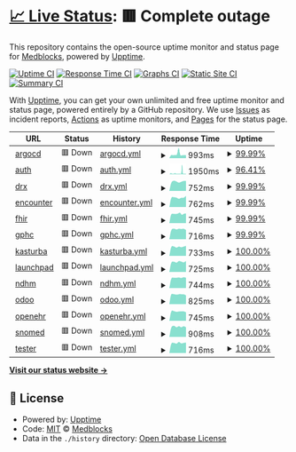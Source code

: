 # [📈 Live Status](https://status.voiceintern.com): <!--live status--> **🟥 Complete outage**

This repository contains the open-source uptime monitor and status page for [Medblocks](https://medblocks.org/), powered by [Upptime](https://github.com/upptime/upptime).

[![Uptime CI](https://github.com/medblocks/upptime/workflows/Uptime%20CI/badge.svg)](https://github.com/medblocks/upptime/actions?query=workflow%3A%22Uptime+CI%22)
[![Response Time CI](https://github.com/medblocks/upptime/workflows/Response%20Time%20CI/badge.svg)](https://github.com/medblocks/upptime/actions?query=workflow%3A%22Response+Time+CI%22)
[![Graphs CI](https://github.com/medblocks/upptime/workflows/Graphs%20CI/badge.svg)](https://github.com/medblocks/upptime/actions?query=workflow%3A%22Graphs+CI%22)
[![Static Site CI](https://github.com/medblocks/upptime/workflows/Static%20Site%20CI/badge.svg)](https://github.com/medblocks/upptime/actions?query=workflow%3A%22Static+Site+CI%22)
[![Summary CI](https://github.com/medblocks/upptime/workflows/Summary%20CI/badge.svg)](https://github.com/medblocks/upptime/actions?query=workflow%3A%22Summary+CI%22)

With [Upptime](https://upptime.js.org), you can get your own unlimited and free uptime monitor and status page, powered entirely by a GitHub repository. We use [Issues](https://github.com/medblocks/upptime/issues) as incident reports, [Actions](https://github.com/medblocks/upptime/actions) as uptime monitors, and [Pages](https://status.voiceintern.com) for the status page.

<!--start: status pages-->
<!-- This summary is generated by Upptime (https://github.com/upptime/upptime) -->
<!-- Do not edit this manually, your changes will be overwritten -->
<!-- prettier-ignore -->
| URL | Status | History | Response Time | Uptime |
| --- | ------ | ------- | ------------- | ------ |
| <img alt="" src="https://favicons.githubusercontent.com/argocd.argocd.voiceintern.com" height="13"> [argocd](https://argocd.argocd.voiceintern.com) | 🟥 Down | [argocd.yml](https://github.com/medblocks/upptime/commits/HEAD/history/argocd.yml) | <details><summary><img alt="Response time graph" src="./graphs/argocd/response-time-week.png" height="20"> 993ms</summary><br><a href="https://status.voiceintern.com/history/argocd"><img alt="Response time 827" src="https://img.shields.io/endpoint?url=https%3A%2F%2Fraw.githubusercontent.com%2Fmedblocks%2Fupptime%2FHEAD%2Fapi%2Fargocd%2Fresponse-time.json"></a><br><a href="https://status.voiceintern.com/history/argocd"><img alt="24-hour response time 771" src="https://img.shields.io/endpoint?url=https%3A%2F%2Fraw.githubusercontent.com%2Fmedblocks%2Fupptime%2FHEAD%2Fapi%2Fargocd%2Fresponse-time-day.json"></a><br><a href="https://status.voiceintern.com/history/argocd"><img alt="7-day response time 993" src="https://img.shields.io/endpoint?url=https%3A%2F%2Fraw.githubusercontent.com%2Fmedblocks%2Fupptime%2FHEAD%2Fapi%2Fargocd%2Fresponse-time-week.json"></a><br><a href="https://status.voiceintern.com/history/argocd"><img alt="30-day response time 820" src="https://img.shields.io/endpoint?url=https%3A%2F%2Fraw.githubusercontent.com%2Fmedblocks%2Fupptime%2FHEAD%2Fapi%2Fargocd%2Fresponse-time-month.json"></a><br><a href="https://status.voiceintern.com/history/argocd"><img alt="1-year response time 827" src="https://img.shields.io/endpoint?url=https%3A%2F%2Fraw.githubusercontent.com%2Fmedblocks%2Fupptime%2FHEAD%2Fapi%2Fargocd%2Fresponse-time-year.json"></a></details> | <details><summary><a href="https://status.voiceintern.com/history/argocd">99.99%</a></summary><a href="https://status.voiceintern.com/history/argocd"><img alt="All-time uptime 99.97%" src="https://img.shields.io/endpoint?url=https%3A%2F%2Fraw.githubusercontent.com%2Fmedblocks%2Fupptime%2FHEAD%2Fapi%2Fargocd%2Fuptime.json"></a><br><a href="https://status.voiceintern.com/history/argocd"><img alt="24-hour uptime 99.95%" src="https://img.shields.io/endpoint?url=https%3A%2F%2Fraw.githubusercontent.com%2Fmedblocks%2Fupptime%2FHEAD%2Fapi%2Fargocd%2Fuptime-day.json"></a><br><a href="https://status.voiceintern.com/history/argocd"><img alt="7-day uptime 99.99%" src="https://img.shields.io/endpoint?url=https%3A%2F%2Fraw.githubusercontent.com%2Fmedblocks%2Fupptime%2FHEAD%2Fapi%2Fargocd%2Fuptime-week.json"></a><br><a href="https://status.voiceintern.com/history/argocd"><img alt="30-day uptime 100.00%" src="https://img.shields.io/endpoint?url=https%3A%2F%2Fraw.githubusercontent.com%2Fmedblocks%2Fupptime%2FHEAD%2Fapi%2Fargocd%2Fuptime-month.json"></a><br><a href="https://status.voiceintern.com/history/argocd"><img alt="1-year uptime 99.97%" src="https://img.shields.io/endpoint?url=https%3A%2F%2Fraw.githubusercontent.com%2Fmedblocks%2Fupptime%2FHEAD%2Fapi%2Fargocd%2Fuptime-year.json"></a></details>
| <img alt="" src="https://favicons.githubusercontent.com/auth.test4.voiceintern.com" height="13"> [auth](https://auth.test4.voiceintern.com/.ory/kratos/health/alive) | 🟥 Down | [auth.yml](https://github.com/medblocks/upptime/commits/HEAD/history/auth.yml) | <details><summary><img alt="Response time graph" src="./graphs/auth/response-time-week.png" height="20"> 1950ms</summary><br><a href="https://status.voiceintern.com/history/auth"><img alt="Response time 1046" src="https://img.shields.io/endpoint?url=https%3A%2F%2Fraw.githubusercontent.com%2Fmedblocks%2Fupptime%2FHEAD%2Fapi%2Fauth%2Fresponse-time.json"></a><br><a href="https://status.voiceintern.com/history/auth"><img alt="24-hour response time 776" src="https://img.shields.io/endpoint?url=https%3A%2F%2Fraw.githubusercontent.com%2Fmedblocks%2Fupptime%2FHEAD%2Fapi%2Fauth%2Fresponse-time-day.json"></a><br><a href="https://status.voiceintern.com/history/auth"><img alt="7-day response time 1950" src="https://img.shields.io/endpoint?url=https%3A%2F%2Fraw.githubusercontent.com%2Fmedblocks%2Fupptime%2FHEAD%2Fapi%2Fauth%2Fresponse-time-week.json"></a><br><a href="https://status.voiceintern.com/history/auth"><img alt="30-day response time 1257" src="https://img.shields.io/endpoint?url=https%3A%2F%2Fraw.githubusercontent.com%2Fmedblocks%2Fupptime%2FHEAD%2Fapi%2Fauth%2Fresponse-time-month.json"></a><br><a href="https://status.voiceintern.com/history/auth"><img alt="1-year response time 1046" src="https://img.shields.io/endpoint?url=https%3A%2F%2Fraw.githubusercontent.com%2Fmedblocks%2Fupptime%2FHEAD%2Fapi%2Fauth%2Fresponse-time-year.json"></a></details> | <details><summary><a href="https://status.voiceintern.com/history/auth">96.41%</a></summary><a href="https://status.voiceintern.com/history/auth"><img alt="All-time uptime 98.35%" src="https://img.shields.io/endpoint?url=https%3A%2F%2Fraw.githubusercontent.com%2Fmedblocks%2Fupptime%2FHEAD%2Fapi%2Fauth%2Fuptime.json"></a><br><a href="https://status.voiceintern.com/history/auth"><img alt="24-hour uptime 99.95%" src="https://img.shields.io/endpoint?url=https%3A%2F%2Fraw.githubusercontent.com%2Fmedblocks%2Fupptime%2FHEAD%2Fapi%2Fauth%2Fuptime-day.json"></a><br><a href="https://status.voiceintern.com/history/auth"><img alt="7-day uptime 96.41%" src="https://img.shields.io/endpoint?url=https%3A%2F%2Fraw.githubusercontent.com%2Fmedblocks%2Fupptime%2FHEAD%2Fapi%2Fauth%2Fuptime-week.json"></a><br><a href="https://status.voiceintern.com/history/auth"><img alt="30-day uptime 99.11%" src="https://img.shields.io/endpoint?url=https%3A%2F%2Fraw.githubusercontent.com%2Fmedblocks%2Fupptime%2FHEAD%2Fapi%2Fauth%2Fuptime-month.json"></a><br><a href="https://status.voiceintern.com/history/auth"><img alt="1-year uptime 98.35%" src="https://img.shields.io/endpoint?url=https%3A%2F%2Fraw.githubusercontent.com%2Fmedblocks%2Fupptime%2FHEAD%2Fapi%2Fauth%2Fuptime-year.json"></a></details>
| <img alt="" src="https://favicons.githubusercontent.com/drx.test4.voiceintern.com" height="13"> [drx](https://drx.test4.voiceintern.com) | 🟥 Down | [drx.yml](https://github.com/medblocks/upptime/commits/HEAD/history/drx.yml) | <details><summary><img alt="Response time graph" src="./graphs/drx/response-time-week.png" height="20"> 752ms</summary><br><a href="https://status.voiceintern.com/history/drx"><img alt="Response time 745" src="https://img.shields.io/endpoint?url=https%3A%2F%2Fraw.githubusercontent.com%2Fmedblocks%2Fupptime%2FHEAD%2Fapi%2Fdrx%2Fresponse-time.json"></a><br><a href="https://status.voiceintern.com/history/drx"><img alt="24-hour response time 802" src="https://img.shields.io/endpoint?url=https%3A%2F%2Fraw.githubusercontent.com%2Fmedblocks%2Fupptime%2FHEAD%2Fapi%2Fdrx%2Fresponse-time-day.json"></a><br><a href="https://status.voiceintern.com/history/drx"><img alt="7-day response time 752" src="https://img.shields.io/endpoint?url=https%3A%2F%2Fraw.githubusercontent.com%2Fmedblocks%2Fupptime%2FHEAD%2Fapi%2Fdrx%2Fresponse-time-week.json"></a><br><a href="https://status.voiceintern.com/history/drx"><img alt="30-day response time 766" src="https://img.shields.io/endpoint?url=https%3A%2F%2Fraw.githubusercontent.com%2Fmedblocks%2Fupptime%2FHEAD%2Fapi%2Fdrx%2Fresponse-time-month.json"></a><br><a href="https://status.voiceintern.com/history/drx"><img alt="1-year response time 745" src="https://img.shields.io/endpoint?url=https%3A%2F%2Fraw.githubusercontent.com%2Fmedblocks%2Fupptime%2FHEAD%2Fapi%2Fdrx%2Fresponse-time-year.json"></a></details> | <details><summary><a href="https://status.voiceintern.com/history/drx">99.99%</a></summary><a href="https://status.voiceintern.com/history/drx"><img alt="All-time uptime 100.00%" src="https://img.shields.io/endpoint?url=https%3A%2F%2Fraw.githubusercontent.com%2Fmedblocks%2Fupptime%2FHEAD%2Fapi%2Fdrx%2Fuptime.json"></a><br><a href="https://status.voiceintern.com/history/drx"><img alt="24-hour uptime 99.95%" src="https://img.shields.io/endpoint?url=https%3A%2F%2Fraw.githubusercontent.com%2Fmedblocks%2Fupptime%2FHEAD%2Fapi%2Fdrx%2Fuptime-day.json"></a><br><a href="https://status.voiceintern.com/history/drx"><img alt="7-day uptime 99.99%" src="https://img.shields.io/endpoint?url=https%3A%2F%2Fraw.githubusercontent.com%2Fmedblocks%2Fupptime%2FHEAD%2Fapi%2Fdrx%2Fuptime-week.json"></a><br><a href="https://status.voiceintern.com/history/drx"><img alt="30-day uptime 100.00%" src="https://img.shields.io/endpoint?url=https%3A%2F%2Fraw.githubusercontent.com%2Fmedblocks%2Fupptime%2FHEAD%2Fapi%2Fdrx%2Fuptime-month.json"></a><br><a href="https://status.voiceintern.com/history/drx"><img alt="1-year uptime 100.00%" src="https://img.shields.io/endpoint?url=https%3A%2F%2Fraw.githubusercontent.com%2Fmedblocks%2Fupptime%2FHEAD%2Fapi%2Fdrx%2Fuptime-year.json"></a></details>
| <img alt="" src="https://favicons.githubusercontent.com/encounter.test4.voiceintern.com" height="13"> [encounter](https://encounter.test4.voiceintern.com) | 🟥 Down | [encounter.yml](https://github.com/medblocks/upptime/commits/HEAD/history/encounter.yml) | <details><summary><img alt="Response time graph" src="./graphs/encounter/response-time-week.png" height="20"> 762ms</summary><br><a href="https://status.voiceintern.com/history/encounter"><img alt="Response time 795" src="https://img.shields.io/endpoint?url=https%3A%2F%2Fraw.githubusercontent.com%2Fmedblocks%2Fupptime%2FHEAD%2Fapi%2Fencounter%2Fresponse-time.json"></a><br><a href="https://status.voiceintern.com/history/encounter"><img alt="24-hour response time 895" src="https://img.shields.io/endpoint?url=https%3A%2F%2Fraw.githubusercontent.com%2Fmedblocks%2Fupptime%2FHEAD%2Fapi%2Fencounter%2Fresponse-time-day.json"></a><br><a href="https://status.voiceintern.com/history/encounter"><img alt="7-day response time 762" src="https://img.shields.io/endpoint?url=https%3A%2F%2Fraw.githubusercontent.com%2Fmedblocks%2Fupptime%2FHEAD%2Fapi%2Fencounter%2Fresponse-time-week.json"></a><br><a href="https://status.voiceintern.com/history/encounter"><img alt="30-day response time 772" src="https://img.shields.io/endpoint?url=https%3A%2F%2Fraw.githubusercontent.com%2Fmedblocks%2Fupptime%2FHEAD%2Fapi%2Fencounter%2Fresponse-time-month.json"></a><br><a href="https://status.voiceintern.com/history/encounter"><img alt="1-year response time 795" src="https://img.shields.io/endpoint?url=https%3A%2F%2Fraw.githubusercontent.com%2Fmedblocks%2Fupptime%2FHEAD%2Fapi%2Fencounter%2Fresponse-time-year.json"></a></details> | <details><summary><a href="https://status.voiceintern.com/history/encounter">99.99%</a></summary><a href="https://status.voiceintern.com/history/encounter"><img alt="All-time uptime 99.98%" src="https://img.shields.io/endpoint?url=https%3A%2F%2Fraw.githubusercontent.com%2Fmedblocks%2Fupptime%2FHEAD%2Fapi%2Fencounter%2Fuptime.json"></a><br><a href="https://status.voiceintern.com/history/encounter"><img alt="24-hour uptime 99.96%" src="https://img.shields.io/endpoint?url=https%3A%2F%2Fraw.githubusercontent.com%2Fmedblocks%2Fupptime%2FHEAD%2Fapi%2Fencounter%2Fuptime-day.json"></a><br><a href="https://status.voiceintern.com/history/encounter"><img alt="7-day uptime 99.99%" src="https://img.shields.io/endpoint?url=https%3A%2F%2Fraw.githubusercontent.com%2Fmedblocks%2Fupptime%2FHEAD%2Fapi%2Fencounter%2Fuptime-week.json"></a><br><a href="https://status.voiceintern.com/history/encounter"><img alt="30-day uptime 100.00%" src="https://img.shields.io/endpoint?url=https%3A%2F%2Fraw.githubusercontent.com%2Fmedblocks%2Fupptime%2FHEAD%2Fapi%2Fencounter%2Fuptime-month.json"></a><br><a href="https://status.voiceintern.com/history/encounter"><img alt="1-year uptime 99.98%" src="https://img.shields.io/endpoint?url=https%3A%2F%2Fraw.githubusercontent.com%2Fmedblocks%2Fupptime%2FHEAD%2Fapi%2Fencounter%2Fuptime-year.json"></a></details>
| <img alt="" src="https://favicons.githubusercontent.com/fhir.test4.voiceintern.com" height="13"> [fhir](https://fhir.test4.voiceintern.com/fhir/metadata) | 🟥 Down | [fhir.yml](https://github.com/medblocks/upptime/commits/HEAD/history/fhir.yml) | <details><summary><img alt="Response time graph" src="./graphs/fhir/response-time-week.png" height="20"> 745ms</summary><br><a href="https://status.voiceintern.com/history/fhir"><img alt="Response time 1757" src="https://img.shields.io/endpoint?url=https%3A%2F%2Fraw.githubusercontent.com%2Fmedblocks%2Fupptime%2FHEAD%2Fapi%2Ffhir%2Fresponse-time.json"></a><br><a href="https://status.voiceintern.com/history/fhir"><img alt="24-hour response time 772" src="https://img.shields.io/endpoint?url=https%3A%2F%2Fraw.githubusercontent.com%2Fmedblocks%2Fupptime%2FHEAD%2Fapi%2Ffhir%2Fresponse-time-day.json"></a><br><a href="https://status.voiceintern.com/history/fhir"><img alt="7-day response time 745" src="https://img.shields.io/endpoint?url=https%3A%2F%2Fraw.githubusercontent.com%2Fmedblocks%2Fupptime%2FHEAD%2Fapi%2Ffhir%2Fresponse-time-week.json"></a><br><a href="https://status.voiceintern.com/history/fhir"><img alt="30-day response time 754" src="https://img.shields.io/endpoint?url=https%3A%2F%2Fraw.githubusercontent.com%2Fmedblocks%2Fupptime%2FHEAD%2Fapi%2Ffhir%2Fresponse-time-month.json"></a><br><a href="https://status.voiceintern.com/history/fhir"><img alt="1-year response time 1757" src="https://img.shields.io/endpoint?url=https%3A%2F%2Fraw.githubusercontent.com%2Fmedblocks%2Fupptime%2FHEAD%2Fapi%2Ffhir%2Fresponse-time-year.json"></a></details> | <details><summary><a href="https://status.voiceintern.com/history/fhir">99.99%</a></summary><a href="https://status.voiceintern.com/history/fhir"><img alt="All-time uptime 99.63%" src="https://img.shields.io/endpoint?url=https%3A%2F%2Fraw.githubusercontent.com%2Fmedblocks%2Fupptime%2FHEAD%2Fapi%2Ffhir%2Fuptime.json"></a><br><a href="https://status.voiceintern.com/history/fhir"><img alt="24-hour uptime 99.96%" src="https://img.shields.io/endpoint?url=https%3A%2F%2Fraw.githubusercontent.com%2Fmedblocks%2Fupptime%2FHEAD%2Fapi%2Ffhir%2Fuptime-day.json"></a><br><a href="https://status.voiceintern.com/history/fhir"><img alt="7-day uptime 99.99%" src="https://img.shields.io/endpoint?url=https%3A%2F%2Fraw.githubusercontent.com%2Fmedblocks%2Fupptime%2FHEAD%2Fapi%2Ffhir%2Fuptime-week.json"></a><br><a href="https://status.voiceintern.com/history/fhir"><img alt="30-day uptime 100.00%" src="https://img.shields.io/endpoint?url=https%3A%2F%2Fraw.githubusercontent.com%2Fmedblocks%2Fupptime%2FHEAD%2Fapi%2Ffhir%2Fuptime-month.json"></a><br><a href="https://status.voiceintern.com/history/fhir"><img alt="1-year uptime 99.63%" src="https://img.shields.io/endpoint?url=https%3A%2F%2Fraw.githubusercontent.com%2Fmedblocks%2Fupptime%2FHEAD%2Fapi%2Ffhir%2Fuptime-year.json"></a></details>
| <img alt="" src="https://favicons.githubusercontent.com/gphc.test4.voiceintern.com" height="13"> [gphc](https://gphc.test4.voiceintern.com) | 🟥 Down | [gphc.yml](https://github.com/medblocks/upptime/commits/HEAD/history/gphc.yml) | <details><summary><img alt="Response time graph" src="./graphs/gphc/response-time-week.png" height="20"> 716ms</summary><br><a href="https://status.voiceintern.com/history/gphc"><img alt="Response time 802" src="https://img.shields.io/endpoint?url=https%3A%2F%2Fraw.githubusercontent.com%2Fmedblocks%2Fupptime%2FHEAD%2Fapi%2Fgphc%2Fresponse-time.json"></a><br><a href="https://status.voiceintern.com/history/gphc"><img alt="24-hour response time 652" src="https://img.shields.io/endpoint?url=https%3A%2F%2Fraw.githubusercontent.com%2Fmedblocks%2Fupptime%2FHEAD%2Fapi%2Fgphc%2Fresponse-time-day.json"></a><br><a href="https://status.voiceintern.com/history/gphc"><img alt="7-day response time 716" src="https://img.shields.io/endpoint?url=https%3A%2F%2Fraw.githubusercontent.com%2Fmedblocks%2Fupptime%2FHEAD%2Fapi%2Fgphc%2Fresponse-time-week.json"></a><br><a href="https://status.voiceintern.com/history/gphc"><img alt="30-day response time 742" src="https://img.shields.io/endpoint?url=https%3A%2F%2Fraw.githubusercontent.com%2Fmedblocks%2Fupptime%2FHEAD%2Fapi%2Fgphc%2Fresponse-time-month.json"></a><br><a href="https://status.voiceintern.com/history/gphc"><img alt="1-year response time 802" src="https://img.shields.io/endpoint?url=https%3A%2F%2Fraw.githubusercontent.com%2Fmedblocks%2Fupptime%2FHEAD%2Fapi%2Fgphc%2Fresponse-time-year.json"></a></details> | <details><summary><a href="https://status.voiceintern.com/history/gphc">99.99%</a></summary><a href="https://status.voiceintern.com/history/gphc"><img alt="All-time uptime 100.00%" src="https://img.shields.io/endpoint?url=https%3A%2F%2Fraw.githubusercontent.com%2Fmedblocks%2Fupptime%2FHEAD%2Fapi%2Fgphc%2Fuptime.json"></a><br><a href="https://status.voiceintern.com/history/gphc"><img alt="24-hour uptime 99.96%" src="https://img.shields.io/endpoint?url=https%3A%2F%2Fraw.githubusercontent.com%2Fmedblocks%2Fupptime%2FHEAD%2Fapi%2Fgphc%2Fuptime-day.json"></a><br><a href="https://status.voiceintern.com/history/gphc"><img alt="7-day uptime 99.99%" src="https://img.shields.io/endpoint?url=https%3A%2F%2Fraw.githubusercontent.com%2Fmedblocks%2Fupptime%2FHEAD%2Fapi%2Fgphc%2Fuptime-week.json"></a><br><a href="https://status.voiceintern.com/history/gphc"><img alt="30-day uptime 100.00%" src="https://img.shields.io/endpoint?url=https%3A%2F%2Fraw.githubusercontent.com%2Fmedblocks%2Fupptime%2FHEAD%2Fapi%2Fgphc%2Fuptime-month.json"></a><br><a href="https://status.voiceintern.com/history/gphc"><img alt="1-year uptime 100.00%" src="https://img.shields.io/endpoint?url=https%3A%2F%2Fraw.githubusercontent.com%2Fmedblocks%2Fupptime%2FHEAD%2Fapi%2Fgphc%2Fuptime-year.json"></a></details>
| <img alt="" src="https://favicons.githubusercontent.com/kasturba.test4.voiceintern.com" height="13"> [kasturba](https://kasturba.test4.voiceintern.com) | 🟥 Down | [kasturba.yml](https://github.com/medblocks/upptime/commits/HEAD/history/kasturba.yml) | <details><summary><img alt="Response time graph" src="./graphs/kasturba/response-time-week.png" height="20"> 733ms</summary><br><a href="https://status.voiceintern.com/history/kasturba"><img alt="Response time 744" src="https://img.shields.io/endpoint?url=https%3A%2F%2Fraw.githubusercontent.com%2Fmedblocks%2Fupptime%2FHEAD%2Fapi%2Fkasturba%2Fresponse-time.json"></a><br><a href="https://status.voiceintern.com/history/kasturba"><img alt="24-hour response time 801" src="https://img.shields.io/endpoint?url=https%3A%2F%2Fraw.githubusercontent.com%2Fmedblocks%2Fupptime%2FHEAD%2Fapi%2Fkasturba%2Fresponse-time-day.json"></a><br><a href="https://status.voiceintern.com/history/kasturba"><img alt="7-day response time 733" src="https://img.shields.io/endpoint?url=https%3A%2F%2Fraw.githubusercontent.com%2Fmedblocks%2Fupptime%2FHEAD%2Fapi%2Fkasturba%2Fresponse-time-week.json"></a><br><a href="https://status.voiceintern.com/history/kasturba"><img alt="30-day response time 746" src="https://img.shields.io/endpoint?url=https%3A%2F%2Fraw.githubusercontent.com%2Fmedblocks%2Fupptime%2FHEAD%2Fapi%2Fkasturba%2Fresponse-time-month.json"></a><br><a href="https://status.voiceintern.com/history/kasturba"><img alt="1-year response time 744" src="https://img.shields.io/endpoint?url=https%3A%2F%2Fraw.githubusercontent.com%2Fmedblocks%2Fupptime%2FHEAD%2Fapi%2Fkasturba%2Fresponse-time-year.json"></a></details> | <details><summary><a href="https://status.voiceintern.com/history/kasturba">100.00%</a></summary><a href="https://status.voiceintern.com/history/kasturba"><img alt="All-time uptime 100.00%" src="https://img.shields.io/endpoint?url=https%3A%2F%2Fraw.githubusercontent.com%2Fmedblocks%2Fupptime%2FHEAD%2Fapi%2Fkasturba%2Fuptime.json"></a><br><a href="https://status.voiceintern.com/history/kasturba"><img alt="24-hour uptime 99.97%" src="https://img.shields.io/endpoint?url=https%3A%2F%2Fraw.githubusercontent.com%2Fmedblocks%2Fupptime%2FHEAD%2Fapi%2Fkasturba%2Fuptime-day.json"></a><br><a href="https://status.voiceintern.com/history/kasturba"><img alt="7-day uptime 100.00%" src="https://img.shields.io/endpoint?url=https%3A%2F%2Fraw.githubusercontent.com%2Fmedblocks%2Fupptime%2FHEAD%2Fapi%2Fkasturba%2Fuptime-week.json"></a><br><a href="https://status.voiceintern.com/history/kasturba"><img alt="30-day uptime 100.00%" src="https://img.shields.io/endpoint?url=https%3A%2F%2Fraw.githubusercontent.com%2Fmedblocks%2Fupptime%2FHEAD%2Fapi%2Fkasturba%2Fuptime-month.json"></a><br><a href="https://status.voiceintern.com/history/kasturba"><img alt="1-year uptime 100.00%" src="https://img.shields.io/endpoint?url=https%3A%2F%2Fraw.githubusercontent.com%2Fmedblocks%2Fupptime%2FHEAD%2Fapi%2Fkasturba%2Fuptime-year.json"></a></details>
| <img alt="" src="https://favicons.githubusercontent.com/launchpad.test4.voiceintern.com" height="13"> [launchpad](https://launchpad.test4.voiceintern.com) | 🟥 Down | [launchpad.yml](https://github.com/medblocks/upptime/commits/HEAD/history/launchpad.yml) | <details><summary><img alt="Response time graph" src="./graphs/launchpad/response-time-week.png" height="20"> 725ms</summary><br><a href="https://status.voiceintern.com/history/launchpad"><img alt="Response time 740" src="https://img.shields.io/endpoint?url=https%3A%2F%2Fraw.githubusercontent.com%2Fmedblocks%2Fupptime%2FHEAD%2Fapi%2Flaunchpad%2Fresponse-time.json"></a><br><a href="https://status.voiceintern.com/history/launchpad"><img alt="24-hour response time 783" src="https://img.shields.io/endpoint?url=https%3A%2F%2Fraw.githubusercontent.com%2Fmedblocks%2Fupptime%2FHEAD%2Fapi%2Flaunchpad%2Fresponse-time-day.json"></a><br><a href="https://status.voiceintern.com/history/launchpad"><img alt="7-day response time 725" src="https://img.shields.io/endpoint?url=https%3A%2F%2Fraw.githubusercontent.com%2Fmedblocks%2Fupptime%2FHEAD%2Fapi%2Flaunchpad%2Fresponse-time-week.json"></a><br><a href="https://status.voiceintern.com/history/launchpad"><img alt="30-day response time 733" src="https://img.shields.io/endpoint?url=https%3A%2F%2Fraw.githubusercontent.com%2Fmedblocks%2Fupptime%2FHEAD%2Fapi%2Flaunchpad%2Fresponse-time-month.json"></a><br><a href="https://status.voiceintern.com/history/launchpad"><img alt="1-year response time 740" src="https://img.shields.io/endpoint?url=https%3A%2F%2Fraw.githubusercontent.com%2Fmedblocks%2Fupptime%2FHEAD%2Fapi%2Flaunchpad%2Fresponse-time-year.json"></a></details> | <details><summary><a href="https://status.voiceintern.com/history/launchpad">100.00%</a></summary><a href="https://status.voiceintern.com/history/launchpad"><img alt="All-time uptime 100.00%" src="https://img.shields.io/endpoint?url=https%3A%2F%2Fraw.githubusercontent.com%2Fmedblocks%2Fupptime%2FHEAD%2Fapi%2Flaunchpad%2Fuptime.json"></a><br><a href="https://status.voiceintern.com/history/launchpad"><img alt="24-hour uptime 99.97%" src="https://img.shields.io/endpoint?url=https%3A%2F%2Fraw.githubusercontent.com%2Fmedblocks%2Fupptime%2FHEAD%2Fapi%2Flaunchpad%2Fuptime-day.json"></a><br><a href="https://status.voiceintern.com/history/launchpad"><img alt="7-day uptime 100.00%" src="https://img.shields.io/endpoint?url=https%3A%2F%2Fraw.githubusercontent.com%2Fmedblocks%2Fupptime%2FHEAD%2Fapi%2Flaunchpad%2Fuptime-week.json"></a><br><a href="https://status.voiceintern.com/history/launchpad"><img alt="30-day uptime 100.00%" src="https://img.shields.io/endpoint?url=https%3A%2F%2Fraw.githubusercontent.com%2Fmedblocks%2Fupptime%2FHEAD%2Fapi%2Flaunchpad%2Fuptime-month.json"></a><br><a href="https://status.voiceintern.com/history/launchpad"><img alt="1-year uptime 100.00%" src="https://img.shields.io/endpoint?url=https%3A%2F%2Fraw.githubusercontent.com%2Fmedblocks%2Fupptime%2FHEAD%2Fapi%2Flaunchpad%2Fuptime-year.json"></a></details>
| <img alt="" src="https://favicons.githubusercontent.com/ndhm.test4.voiceintern.com" height="13"> [ndhm](https://ndhm.test4.voiceintern.com) | 🟥 Down | [ndhm.yml](https://github.com/medblocks/upptime/commits/HEAD/history/ndhm.yml) | <details><summary><img alt="Response time graph" src="./graphs/ndhm/response-time-week.png" height="20"> 744ms</summary><br><a href="https://status.voiceintern.com/history/ndhm"><img alt="Response time 875" src="https://img.shields.io/endpoint?url=https%3A%2F%2Fraw.githubusercontent.com%2Fmedblocks%2Fupptime%2FHEAD%2Fapi%2Fndhm%2Fresponse-time.json"></a><br><a href="https://status.voiceintern.com/history/ndhm"><img alt="24-hour response time 761" src="https://img.shields.io/endpoint?url=https%3A%2F%2Fraw.githubusercontent.com%2Fmedblocks%2Fupptime%2FHEAD%2Fapi%2Fndhm%2Fresponse-time-day.json"></a><br><a href="https://status.voiceintern.com/history/ndhm"><img alt="7-day response time 744" src="https://img.shields.io/endpoint?url=https%3A%2F%2Fraw.githubusercontent.com%2Fmedblocks%2Fupptime%2FHEAD%2Fapi%2Fndhm%2Fresponse-time-week.json"></a><br><a href="https://status.voiceintern.com/history/ndhm"><img alt="30-day response time 748" src="https://img.shields.io/endpoint?url=https%3A%2F%2Fraw.githubusercontent.com%2Fmedblocks%2Fupptime%2FHEAD%2Fapi%2Fndhm%2Fresponse-time-month.json"></a><br><a href="https://status.voiceintern.com/history/ndhm"><img alt="1-year response time 875" src="https://img.shields.io/endpoint?url=https%3A%2F%2Fraw.githubusercontent.com%2Fmedblocks%2Fupptime%2FHEAD%2Fapi%2Fndhm%2Fresponse-time-year.json"></a></details> | <details><summary><a href="https://status.voiceintern.com/history/ndhm">100.00%</a></summary><a href="https://status.voiceintern.com/history/ndhm"><img alt="All-time uptime 99.79%" src="https://img.shields.io/endpoint?url=https%3A%2F%2Fraw.githubusercontent.com%2Fmedblocks%2Fupptime%2FHEAD%2Fapi%2Fndhm%2Fuptime.json"></a><br><a href="https://status.voiceintern.com/history/ndhm"><img alt="24-hour uptime 99.97%" src="https://img.shields.io/endpoint?url=https%3A%2F%2Fraw.githubusercontent.com%2Fmedblocks%2Fupptime%2FHEAD%2Fapi%2Fndhm%2Fuptime-day.json"></a><br><a href="https://status.voiceintern.com/history/ndhm"><img alt="7-day uptime 100.00%" src="https://img.shields.io/endpoint?url=https%3A%2F%2Fraw.githubusercontent.com%2Fmedblocks%2Fupptime%2FHEAD%2Fapi%2Fndhm%2Fuptime-week.json"></a><br><a href="https://status.voiceintern.com/history/ndhm"><img alt="30-day uptime 100.00%" src="https://img.shields.io/endpoint?url=https%3A%2F%2Fraw.githubusercontent.com%2Fmedblocks%2Fupptime%2FHEAD%2Fapi%2Fndhm%2Fuptime-month.json"></a><br><a href="https://status.voiceintern.com/history/ndhm"><img alt="1-year uptime 99.79%" src="https://img.shields.io/endpoint?url=https%3A%2F%2Fraw.githubusercontent.com%2Fmedblocks%2Fupptime%2FHEAD%2Fapi%2Fndhm%2Fuptime-year.json"></a></details>
| <img alt="" src="https://favicons.githubusercontent.com/odoo.test4.voiceintern.com" height="13"> [odoo](https://odoo.test4.voiceintern.com/web/login) | 🟥 Down | [odoo.yml](https://github.com/medblocks/upptime/commits/HEAD/history/odoo.yml) | <details><summary><img alt="Response time graph" src="./graphs/odoo/response-time-week.png" height="20"> 825ms</summary><br><a href="https://status.voiceintern.com/history/odoo"><img alt="Response time 1313" src="https://img.shields.io/endpoint?url=https%3A%2F%2Fraw.githubusercontent.com%2Fmedblocks%2Fupptime%2FHEAD%2Fapi%2Fodoo%2Fresponse-time.json"></a><br><a href="https://status.voiceintern.com/history/odoo"><img alt="24-hour response time 912" src="https://img.shields.io/endpoint?url=https%3A%2F%2Fraw.githubusercontent.com%2Fmedblocks%2Fupptime%2FHEAD%2Fapi%2Fodoo%2Fresponse-time-day.json"></a><br><a href="https://status.voiceintern.com/history/odoo"><img alt="7-day response time 825" src="https://img.shields.io/endpoint?url=https%3A%2F%2Fraw.githubusercontent.com%2Fmedblocks%2Fupptime%2FHEAD%2Fapi%2Fodoo%2Fresponse-time-week.json"></a><br><a href="https://status.voiceintern.com/history/odoo"><img alt="30-day response time 1053" src="https://img.shields.io/endpoint?url=https%3A%2F%2Fraw.githubusercontent.com%2Fmedblocks%2Fupptime%2FHEAD%2Fapi%2Fodoo%2Fresponse-time-month.json"></a><br><a href="https://status.voiceintern.com/history/odoo"><img alt="1-year response time 1313" src="https://img.shields.io/endpoint?url=https%3A%2F%2Fraw.githubusercontent.com%2Fmedblocks%2Fupptime%2FHEAD%2Fapi%2Fodoo%2Fresponse-time-year.json"></a></details> | <details><summary><a href="https://status.voiceintern.com/history/odoo">100.00%</a></summary><a href="https://status.voiceintern.com/history/odoo"><img alt="All-time uptime 99.50%" src="https://img.shields.io/endpoint?url=https%3A%2F%2Fraw.githubusercontent.com%2Fmedblocks%2Fupptime%2FHEAD%2Fapi%2Fodoo%2Fuptime.json"></a><br><a href="https://status.voiceintern.com/history/odoo"><img alt="24-hour uptime 99.98%" src="https://img.shields.io/endpoint?url=https%3A%2F%2Fraw.githubusercontent.com%2Fmedblocks%2Fupptime%2FHEAD%2Fapi%2Fodoo%2Fuptime-day.json"></a><br><a href="https://status.voiceintern.com/history/odoo"><img alt="7-day uptime 100.00%" src="https://img.shields.io/endpoint?url=https%3A%2F%2Fraw.githubusercontent.com%2Fmedblocks%2Fupptime%2FHEAD%2Fapi%2Fodoo%2Fuptime-week.json"></a><br><a href="https://status.voiceintern.com/history/odoo"><img alt="30-day uptime 99.32%" src="https://img.shields.io/endpoint?url=https%3A%2F%2Fraw.githubusercontent.com%2Fmedblocks%2Fupptime%2FHEAD%2Fapi%2Fodoo%2Fuptime-month.json"></a><br><a href="https://status.voiceintern.com/history/odoo"><img alt="1-year uptime 99.50%" src="https://img.shields.io/endpoint?url=https%3A%2F%2Fraw.githubusercontent.com%2Fmedblocks%2Fupptime%2FHEAD%2Fapi%2Fodoo%2Fuptime-year.json"></a></details>
| <img alt="" src="https://favicons.githubusercontent.com/openehr.test4.voiceintern.com" height="13"> [openehr](https://openehr.test4.voiceintern.com/ehrbase/rest/status) | 🟥 Down | [openehr.yml](https://github.com/medblocks/upptime/commits/HEAD/history/openehr.yml) | <details><summary><img alt="Response time graph" src="./graphs/openehr/response-time-week.png" height="20"> 745ms</summary><br><a href="https://status.voiceintern.com/history/openehr"><img alt="Response time 791" src="https://img.shields.io/endpoint?url=https%3A%2F%2Fraw.githubusercontent.com%2Fmedblocks%2Fupptime%2FHEAD%2Fapi%2Fopenehr%2Fresponse-time.json"></a><br><a href="https://status.voiceintern.com/history/openehr"><img alt="24-hour response time 683" src="https://img.shields.io/endpoint?url=https%3A%2F%2Fraw.githubusercontent.com%2Fmedblocks%2Fupptime%2FHEAD%2Fapi%2Fopenehr%2Fresponse-time-day.json"></a><br><a href="https://status.voiceintern.com/history/openehr"><img alt="7-day response time 745" src="https://img.shields.io/endpoint?url=https%3A%2F%2Fraw.githubusercontent.com%2Fmedblocks%2Fupptime%2FHEAD%2Fapi%2Fopenehr%2Fresponse-time-week.json"></a><br><a href="https://status.voiceintern.com/history/openehr"><img alt="30-day response time 753" src="https://img.shields.io/endpoint?url=https%3A%2F%2Fraw.githubusercontent.com%2Fmedblocks%2Fupptime%2FHEAD%2Fapi%2Fopenehr%2Fresponse-time-month.json"></a><br><a href="https://status.voiceintern.com/history/openehr"><img alt="1-year response time 791" src="https://img.shields.io/endpoint?url=https%3A%2F%2Fraw.githubusercontent.com%2Fmedblocks%2Fupptime%2FHEAD%2Fapi%2Fopenehr%2Fresponse-time-year.json"></a></details> | <details><summary><a href="https://status.voiceintern.com/history/openehr">100.00%</a></summary><a href="https://status.voiceintern.com/history/openehr"><img alt="All-time uptime 100.00%" src="https://img.shields.io/endpoint?url=https%3A%2F%2Fraw.githubusercontent.com%2Fmedblocks%2Fupptime%2FHEAD%2Fapi%2Fopenehr%2Fuptime.json"></a><br><a href="https://status.voiceintern.com/history/openehr"><img alt="24-hour uptime 99.98%" src="https://img.shields.io/endpoint?url=https%3A%2F%2Fraw.githubusercontent.com%2Fmedblocks%2Fupptime%2FHEAD%2Fapi%2Fopenehr%2Fuptime-day.json"></a><br><a href="https://status.voiceintern.com/history/openehr"><img alt="7-day uptime 100.00%" src="https://img.shields.io/endpoint?url=https%3A%2F%2Fraw.githubusercontent.com%2Fmedblocks%2Fupptime%2FHEAD%2Fapi%2Fopenehr%2Fuptime-week.json"></a><br><a href="https://status.voiceintern.com/history/openehr"><img alt="30-day uptime 100.00%" src="https://img.shields.io/endpoint?url=https%3A%2F%2Fraw.githubusercontent.com%2Fmedblocks%2Fupptime%2FHEAD%2Fapi%2Fopenehr%2Fuptime-month.json"></a><br><a href="https://status.voiceintern.com/history/openehr"><img alt="1-year uptime 100.00%" src="https://img.shields.io/endpoint?url=https%3A%2F%2Fraw.githubusercontent.com%2Fmedblocks%2Fupptime%2FHEAD%2Fapi%2Fopenehr%2Fuptime-year.json"></a></details>
| <img alt="" src="https://favicons.githubusercontent.com/snomed.test4.voiceintern.com" height="13"> [snomed](https://snomed.test4.voiceintern.com/v1/snomed/search) | 🟥 Down | [snomed.yml](https://github.com/medblocks/upptime/commits/HEAD/history/snomed.yml) | <details><summary><img alt="Response time graph" src="./graphs/snomed/response-time-week.png" height="20"> 908ms</summary><br><a href="https://status.voiceintern.com/history/snomed"><img alt="Response time 991" src="https://img.shields.io/endpoint?url=https%3A%2F%2Fraw.githubusercontent.com%2Fmedblocks%2Fupptime%2FHEAD%2Fapi%2Fsnomed%2Fresponse-time.json"></a><br><a href="https://status.voiceintern.com/history/snomed"><img alt="24-hour response time 855" src="https://img.shields.io/endpoint?url=https%3A%2F%2Fraw.githubusercontent.com%2Fmedblocks%2Fupptime%2FHEAD%2Fapi%2Fsnomed%2Fresponse-time-day.json"></a><br><a href="https://status.voiceintern.com/history/snomed"><img alt="7-day response time 908" src="https://img.shields.io/endpoint?url=https%3A%2F%2Fraw.githubusercontent.com%2Fmedblocks%2Fupptime%2FHEAD%2Fapi%2Fsnomed%2Fresponse-time-week.json"></a><br><a href="https://status.voiceintern.com/history/snomed"><img alt="30-day response time 964" src="https://img.shields.io/endpoint?url=https%3A%2F%2Fraw.githubusercontent.com%2Fmedblocks%2Fupptime%2FHEAD%2Fapi%2Fsnomed%2Fresponse-time-month.json"></a><br><a href="https://status.voiceintern.com/history/snomed"><img alt="1-year response time 991" src="https://img.shields.io/endpoint?url=https%3A%2F%2Fraw.githubusercontent.com%2Fmedblocks%2Fupptime%2FHEAD%2Fapi%2Fsnomed%2Fresponse-time-year.json"></a></details> | <details><summary><a href="https://status.voiceintern.com/history/snomed">100.00%</a></summary><a href="https://status.voiceintern.com/history/snomed"><img alt="All-time uptime 100.00%" src="https://img.shields.io/endpoint?url=https%3A%2F%2Fraw.githubusercontent.com%2Fmedblocks%2Fupptime%2FHEAD%2Fapi%2Fsnomed%2Fuptime.json"></a><br><a href="https://status.voiceintern.com/history/snomed"><img alt="24-hour uptime 99.98%" src="https://img.shields.io/endpoint?url=https%3A%2F%2Fraw.githubusercontent.com%2Fmedblocks%2Fupptime%2FHEAD%2Fapi%2Fsnomed%2Fuptime-day.json"></a><br><a href="https://status.voiceintern.com/history/snomed"><img alt="7-day uptime 100.00%" src="https://img.shields.io/endpoint?url=https%3A%2F%2Fraw.githubusercontent.com%2Fmedblocks%2Fupptime%2FHEAD%2Fapi%2Fsnomed%2Fuptime-week.json"></a><br><a href="https://status.voiceintern.com/history/snomed"><img alt="30-day uptime 100.00%" src="https://img.shields.io/endpoint?url=https%3A%2F%2Fraw.githubusercontent.com%2Fmedblocks%2Fupptime%2FHEAD%2Fapi%2Fsnomed%2Fuptime-month.json"></a><br><a href="https://status.voiceintern.com/history/snomed"><img alt="1-year uptime 100.00%" src="https://img.shields.io/endpoint?url=https%3A%2F%2Fraw.githubusercontent.com%2Fmedblocks%2Fupptime%2FHEAD%2Fapi%2Fsnomed%2Fuptime-year.json"></a></details>
| <img alt="" src="https://favicons.githubusercontent.com/tester.test4.voiceintern.com" height="13"> [tester](https://tester.test4.voiceintern.com) | 🟥 Down | [tester.yml](https://github.com/medblocks/upptime/commits/HEAD/history/tester.yml) | <details><summary><img alt="Response time graph" src="./graphs/tester/response-time-week.png" height="20"> 716ms</summary><br><a href="https://status.voiceintern.com/history/tester"><img alt="Response time 757" src="https://img.shields.io/endpoint?url=https%3A%2F%2Fraw.githubusercontent.com%2Fmedblocks%2Fupptime%2FHEAD%2Fapi%2Ftester%2Fresponse-time.json"></a><br><a href="https://status.voiceintern.com/history/tester"><img alt="24-hour response time 745" src="https://img.shields.io/endpoint?url=https%3A%2F%2Fraw.githubusercontent.com%2Fmedblocks%2Fupptime%2FHEAD%2Fapi%2Ftester%2Fresponse-time-day.json"></a><br><a href="https://status.voiceintern.com/history/tester"><img alt="7-day response time 716" src="https://img.shields.io/endpoint?url=https%3A%2F%2Fraw.githubusercontent.com%2Fmedblocks%2Fupptime%2FHEAD%2Fapi%2Ftester%2Fresponse-time-week.json"></a><br><a href="https://status.voiceintern.com/history/tester"><img alt="30-day response time 730" src="https://img.shields.io/endpoint?url=https%3A%2F%2Fraw.githubusercontent.com%2Fmedblocks%2Fupptime%2FHEAD%2Fapi%2Ftester%2Fresponse-time-month.json"></a><br><a href="https://status.voiceintern.com/history/tester"><img alt="1-year response time 757" src="https://img.shields.io/endpoint?url=https%3A%2F%2Fraw.githubusercontent.com%2Fmedblocks%2Fupptime%2FHEAD%2Fapi%2Ftester%2Fresponse-time-year.json"></a></details> | <details><summary><a href="https://status.voiceintern.com/history/tester">100.00%</a></summary><a href="https://status.voiceintern.com/history/tester"><img alt="All-time uptime 100.00%" src="https://img.shields.io/endpoint?url=https%3A%2F%2Fraw.githubusercontent.com%2Fmedblocks%2Fupptime%2FHEAD%2Fapi%2Ftester%2Fuptime.json"></a><br><a href="https://status.voiceintern.com/history/tester"><img alt="24-hour uptime 99.99%" src="https://img.shields.io/endpoint?url=https%3A%2F%2Fraw.githubusercontent.com%2Fmedblocks%2Fupptime%2FHEAD%2Fapi%2Ftester%2Fuptime-day.json"></a><br><a href="https://status.voiceintern.com/history/tester"><img alt="7-day uptime 100.00%" src="https://img.shields.io/endpoint?url=https%3A%2F%2Fraw.githubusercontent.com%2Fmedblocks%2Fupptime%2FHEAD%2Fapi%2Ftester%2Fuptime-week.json"></a><br><a href="https://status.voiceintern.com/history/tester"><img alt="30-day uptime 100.00%" src="https://img.shields.io/endpoint?url=https%3A%2F%2Fraw.githubusercontent.com%2Fmedblocks%2Fupptime%2FHEAD%2Fapi%2Ftester%2Fuptime-month.json"></a><br><a href="https://status.voiceintern.com/history/tester"><img alt="1-year uptime 100.00%" src="https://img.shields.io/endpoint?url=https%3A%2F%2Fraw.githubusercontent.com%2Fmedblocks%2Fupptime%2FHEAD%2Fapi%2Ftester%2Fuptime-year.json"></a></details>

<!--end: status pages-->

[**Visit our status website →**](https://status.voiceintern.com)

## 📄 License

- Powered by: [Upptime](https://github.com/upptime/upptime)
- Code: [MIT](./LICENSE) © [Medblocks](https://medblocks.org/)
- Data in the `./history` directory: [Open Database License](https://opendatacommons.org/licenses/odbl/1-0/)
